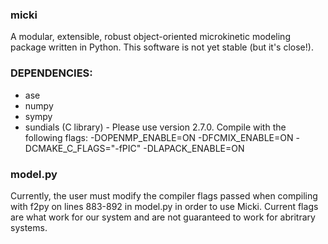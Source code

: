 ### micki

A modular, extensible, robust object-oriented microkinetic modeling package
written in Python. This software is not yet stable (but it's close!).

### DEPENDENCIES:
 * ase
 * numpy
 * sympy
 * sundials (C library) - Please use version 2.7.0. Compile with the following flags: -DOPENMP_ENABLE=ON -DFCMIX_ENABLE=ON -DCMAKE_C_FLAGS="-fPIC" -DLAPACK_ENABLE=ON
 

### model.py
Currently, the user must modify the compiler flags passed when compiling with f2py on lines 883-892 in model.py in order to use Micki. Current flags are what work for our system and are not guaranteed to work for abritrary systems.
